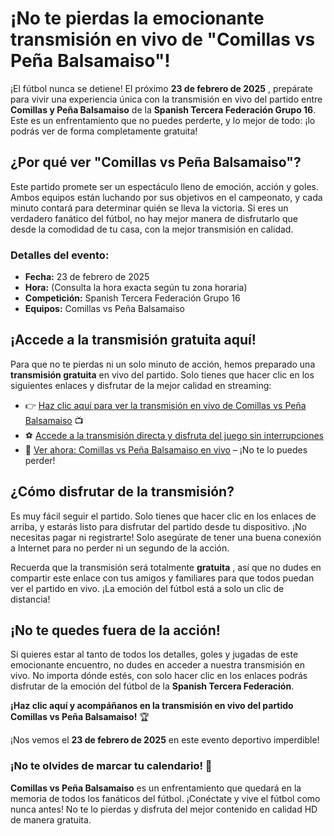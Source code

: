 # ¡No te pierdas la emocionante transmisión en vivo de "Comillas vs Peña Balsamaiso"!

¡El fútbol nunca se detiene! El próximo **23 de febrero de 2025** , prepárate para vivir una experiencia única con la transmisión en vivo del partido entre **Comillas y Peña Balsamaiso** de la **Spanish Tercera Federación Grupo 16**. Este es un enfrentamiento que no puedes perderte, y lo mejor de todo: ¡lo podrás ver de forma completamente gratuita!

## ¿Por qué ver "Comillas vs Peña Balsamaiso"?

Este partido promete ser un espectáculo lleno de emoción, acción y goles. Ambos equipos están luchando por sus objetivos en el campeonato, y cada minuto contará para determinar quién se lleva la victoria. Si eres un verdadero fanático del fútbol, no hay mejor manera de disfrutarlo que desde la comodidad de tu casa, con la mejor transmisión en calidad.

### Detalles del evento:

- **Fecha:** 23 de febrero de 2025
- **Hora:** (Consulta la hora exacta según tu zona horaria)
- **Competición:** Spanish Tercera Federación Grupo 16
- **Equipos:** Comillas vs Peña Balsamaiso

## ¡Accede a la transmisión gratuita aquí!

Para que no te pierdas ni un solo minuto de acción, hemos preparado una **transmisión gratuita** en vivo del partido. Solo tienes que hacer clic en los siguientes enlaces y disfrutar de la mejor calidad en streaming:

- 👉 [Haz clic aquí para ver la transmisión en vivo de Comillas vs Peña Balsamaiso](https://tinyurl.com/livestreamfreeo?st=Comillas+vs+Pe%C3%B1a+Balsamaiso&si=gh) 📺
- ⚽ [Accede a la transmisión directa y disfruta del juego sin interrupciones](https://tinyurl.com/livestreamfreeo?st=Comillas+vs+Pe%C3%B1a+Balsamaiso&si=gh)
- 🔴 [Ver ahora: Comillas vs Peña Balsamaiso en vivo](https://tinyurl.com/livestreamfreeo?st=Comillas+vs+Pe%C3%B1a+Balsamaiso&si=gh) – ¡No te lo puedes perder!

## ¿Cómo disfrutar de la transmisión?

Es muy fácil seguir el partido. Solo tienes que hacer clic en los enlaces de arriba, y estarás listo para disfrutar del partido desde tu dispositivo. ¡No necesitas pagar ni registrarte! Solo asegúrate de tener una buena conexión a Internet para no perder ni un segundo de la acción.

Recuerda que la transmisión será totalmente **gratuita** , así que no dudes en compartir este enlace con tus amigos y familiares para que todos puedan ver el partido en vivo. ¡La emoción del fútbol está a solo un clic de distancia!

## ¡No te quedes fuera de la acción!

Si quieres estar al tanto de todos los detalles, goles y jugadas de este emocionante encuentro, no dudes en acceder a nuestra transmisión en vivo. No importa dónde estés, con solo hacer clic en los enlaces podrás disfrutar de la emoción del fútbol de la **Spanish Tercera Federación**.

**¡Haz clic aquí y acompáñanos en la transmisión en vivo del partido Comillas vs Peña Balsamaiso!** 🏆

¡Nos vemos el **23 de febrero de 2025** en este evento deportivo imperdible!

### ¡No te olvides de marcar tu calendario! 📅

**Comillas vs Peña Balsamaiso** es un enfrentamiento que quedará en la memoria de todos los fanáticos del fútbol. ¡Conéctate y vive el fútbol como nunca antes! No te lo pierdas y disfruta del mejor contenido en calidad HD de manera gratuita.
